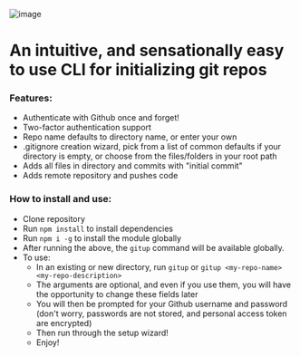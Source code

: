 ![image](https://user-images.githubusercontent.com/18563015/30778277-90c8b356-a09f-11e7-970f-2127e2a78eb6.png)

# An intuitive, and sensationally easy to use CLI for initializing git repos

### Features:
- Authenticate with Github once and forget!
- Two-factor authentication support
- Repo name defaults to directory name, or enter your own
- .gitignore creation wizard, pick from a list of common defaults if your directory is empty, or choose from the files/folders in your root path
- Adds all files in directory and commits with "initial commit"
- Adds remote repository and pushes code

### How to install and use:
- Clone repository
- Run `npm install` to install dependencies
- Run `npm i -g` to install the module globally
- After running the above, the `gitup` command will be available globally.
- To use:
  - In an existing or new directory, run `gitup` or `gitup <my-repo-name> <my-repo-description>`
  - The arguments are optional, and even if you use them, you will have the opportunity to change these fields later
  - You will then be prompted for your Github username and password (don't worry, passwords are not stored, and personal access token are encrypted)
  - Then run through the setup wizard!
  - Enjoy!
